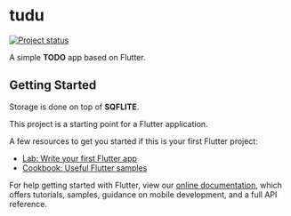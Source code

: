 # tudu

[![Project status](https://img.shields.io/badge/status-pre%20alpha-dodgerblue.svg)](https://shields.io/)

A simple **TODO** app based on Flutter.

## Getting Started

Storage is done on top of **SQFLITE**.

This project is a starting point for a Flutter application.

A few resources to get you started if this is your first Flutter project:

- [Lab: Write your first Flutter app](https://flutter.dev/docs/get-started/codelab)
- [Cookbook: Useful Flutter samples](https://flutter.dev/docs/cookbook)

For help getting started with Flutter, view our
[online documentation](https://flutter.dev/docs), which offers tutorials,
samples, guidance on mobile development, and a full API reference.
